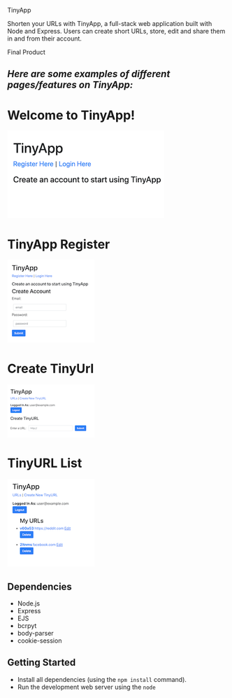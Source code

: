 TinyApp

Shorten your URLs with TinyApp, a full-stack web application built with Node and Express. Users can create short URLs, store, edit and share them in and from their account.

Final Product

## _Here are some examples of different pages/features on TinyApp:_

# Welcome to TinyApp!
![welcome](https://github.com/procadiana/TinyApp/blob/master/img/Welcome.png)


# TinyApp Register
![register](https://github.com/procadiana/TinyApp/blob/master/img/Create%20Account.png)



# Create TinyUrl
![register](https://github.com/procadiana/TinyApp/blob/master/img/Create%20TinyURL.png)



# TinyURL List
![register](https://github.com/procadiana/TinyApp/blob/master/img/Short%20URL%20list.png)



## Dependencies
- Node.js
- Express
- EJS
- bcrpyt
- body-parser
- cookie-session

## Getting Started
- Install all dependencies (using the `npm install` command).
- Run the development web server using the `node`


